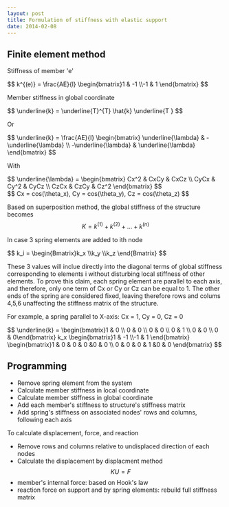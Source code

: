 ```yaml
---
layout: post
title: Formulation of stiffness with elastic support
date: 2014-02-08
---
```


## Finite element method ##

Stiffness of member 'e'
<div> $$ k^{(e)}  = \frac{AE}{l} \begin{bmatrix}1 & -1 \\-1 & 1 \end{bmatrix} $$ </div>

Member stiffness in global coordinate
<div> $$ \underline{k} =  \underline{T}^{T} \hat{k} \underline{T } $$ </div>

Or
<div> 
$$ \underline{k}  = \frac{AE}{l} \begin{bmatrix}
\underline{\lambda} & -\underline{\lambda} \\
-\underline{\lambda} & \underline{\lambda} \end{bmatrix} $$ 
</div>

With

<div>
$$ \underline{\lambda} = 
\begin{bmatrix}
Cx^2 & CxCy & CxCz \\
CyCx & Cy^2 & CyCz \\
CzCx & CzCy & Cz^2
\end{bmatrix}
$$
</div>
<div> $$ Cx = cos(\theta_x), Cy = cos(\theta_y), Cz = cos(\theta_z) $$</div>

Based on superposition method, the global stiffness of the structure becomes <span> $$ K = k^{(1)} + k^{(2)} + ... + k^{(n)} $$</span>

In case 3 spring elements are added to ith node

<div> $$ k_i =  \begin{Bmatrix}k_x \\k_y \\k_z \end{Bmatrix} $$ </div>

These 3 values will inclue directly into the diagonal terms of global stiffness corresponding to elements i without disturbing local stiffness of other elements. To prove this claim, each spring element are parallel to each axis, and therefore, only one term of Cx or Cy or Cz can be equal to 1. The other ends of the spring are considered fixed, leaving therefore rows and colums 4,5,6 unaffecting the stiffness matrix of the structure.

For example, a spring parallel to X-axis: Cx = 1, Cy = 0, Cz = 0

<div> $$
\underline{k} =  
\begin{bmatrix}1 & 0 \\ 0 & 0 \\ 0 & 0 \\
0 & 1 \\ 0 & 0 \\ 0 & 0\end{bmatrix}
k_x  \begin{bmatrix}1 & -1 \\-1 & 1 \end{bmatrix} 
\begin{bmatrix}1 & 0 & 0 & 0 &0 & 0 \\ 
0 & 0 & 0 & 1 &0 & 0 \end{bmatrix} 
$$</div>


## Programming ##

* Remove spring element from the system
* Calculate member stiffness in local coordinate
* Calculate member stiffness in global coordinate
* Add each member's stiffness to structure's stiffness matrix
* Add spring's stiffness on associated nodes' rows and columns, following each axis

To calculate displacement, force, and reaction
* Remove rows and columns relative to undisplaced direction of each nodes
* Calculate the displacement by displacment method <span>$$ K U = F $$ </span>
* member's internal force: based on Hook's law
* reaction force on support and by spring elements: rebuild full stiffness matrix
